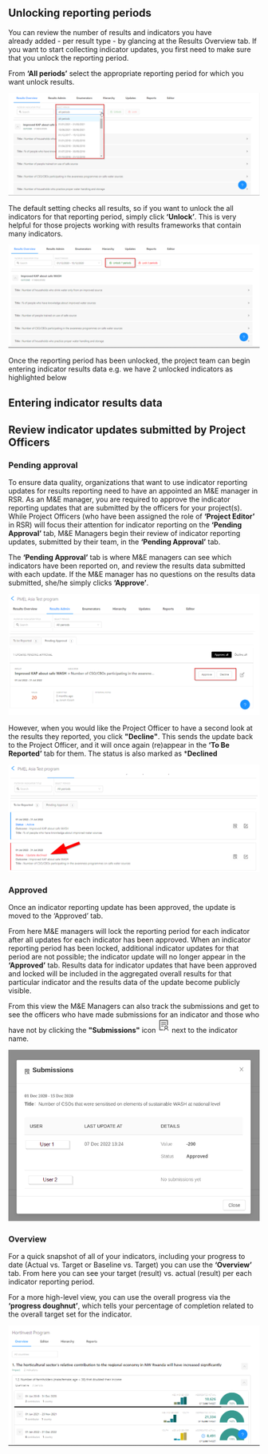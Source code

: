 ## Unlocking reporting periods
You can review the number of results and indicators you have already added - per result type - by glancing at the Results Overview tab. If you want to start collecting indicator updates, you first need to make sure that you unlock the reporting period.

<!-- ![Unlocking reporting periods](media/results_overview_tab.png) -->

From **‘All periods’** select the appropriate reporting period for which you want unlock results.

![Unlocking reporting periods](media/results_overview_tab_1.png)

The default setting checks all results, so if you want to unlock the all indicators for that reporting period, simply click **‘Unlock’**. This is very helpful for those projects working with results frameworks that contain many indicators.

![Unlocking reporting periods](media/results_overview_tab_2.png)

Once the reporting period has been unlocked, the project team can begin entering indicator results data e.g. we have 2 unlocked indicators as highlighted below


## Entering indicator results data

## Review indicator updates submitted by Project Officers

### Pending approval

To ensure data quality, organizations that want to use indicator reporting updates for results reporting need to have an appointed an M&E manager in RSR. As an M&E manager, you are required to approve the indicator reporting updates that are submitted by the officers for your project(s). While Project Officers (who have been assigned the role of **‘Project Editor’** in RSR) will focus their attention for indicator reporting on the **‘Pending Approval’** tab, M&E Managers begin their review of indicator reporting updates, submitted by their team, in the **‘Pending Approval’** tab.

The **‘Pending Approval’** tab is where M&E managers can see which indicators have been reported on, and review the results data submitted with each update. If the M&E manager has no questions on the results data submitted, she/he simply clicks **‘Approve’**.

![Pending Approval](media/pending_approval.png)

However, when you would like the Project Officer to have a second look at the results they reported, you click **"Decline"**. This sends the update back to the Project Officer, and it will once again (re)appear in the **‘To Be Reported’** tab for them. The status is also marked as ***Declined**

![Pending Approval](media/update_declined.png)

### Approved

Once an indicator reporting update has been approved, the update is moved to the ‘Approved’ tab.


From here M&E managers will lock the reporting period for each indicator after all updates for each indicator has been approved. When an indicator reporting period has been locked, additional indicator updates for that period are not possible; the indicator update will no longer appear in the **‘Approved’** tab. Results data for indicator updates that have been approved and locked will be included in the aggregated overall results for that particular indicator and the results data of the update become publicly visible.

From this view the M&E Managers can also track the submissions and get to see the officers who have made submissions for an indicator and those who have not by clicking the **"Submissions"** icon ![Submissions](media/submission_icon.png) next to the indicator name.

![Approval](media/submission_history.png)

### Overview

For a quick snapshot of all of your indicators, including your progress to date (Actual vs. Target or Baseline vs. Target) you can use the **‘Overview’** tab. From here you can see your target (result) vs. actual (result) per each indicator reporting period.

For a more high-level view, you can use the overall progress via the **‘progress doughnut’**, which tells your percentage of completion related to the overall target set for the indicator.

![Approval](media/result_overview_tab.png)